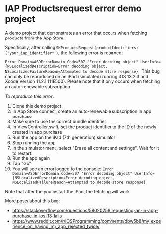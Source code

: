 # IAP Productsrequest error demo project #

A demo project that demonstrates an error that occurs when fetching products from the App Store. 

Specifically, after calling `SKProductsRequest(productIdentifiers: ["your_iap_identifier"])`, the following error is returned:

`Error Domain=ASDErrorDomain Code=507 "Error decoding object" UserInfo={NSLocalizedDescription=Error decoding object, NSLocalizedFailureReason=Attempted to decode store response}
`
This bug can only be reproduced on an iPad (simulated) running iOS 13.2.3 and Xcode Version 11.2.1 (11B500). Please note that it only occurs when fetching an auto-renewable subscription.

*To reproduce this error*:

1. Clone this demo project
2. In App Store connect, create an auto-renewable subscription in app purchase
3. Make sure to use the correct bundle identifier
4. In ViewController.swift, set the product identifier to the ID of the newly created in app purchase
5. Run the app on the iPad (7th generation) simulator
6. Stop running the app
7. In the simulator menu, select "Erase all content and settings". Wait for it to restart.
8. Run the app again
9. Tap "Go"
10. You will see an error logged to the console: `Error Domain=ASDErrorDomain Code=507 "Error decoding object" UserInfo={NSLocalizedDescription=Error decoding object, NSLocalizedFailureReason=Attempted to decode store response}`

Note that after the you restart the iPad, the fetching will work.

More posts about this bug:

* https://stackoverflow.com/questions/58020258/requesting-an-in-app-purchase-in-ios-13-fails
* https://www.reddit.com/r/iOSProgramming/comments/dbw5b8/my_experience_on_having_my_app_rejected_twice/
